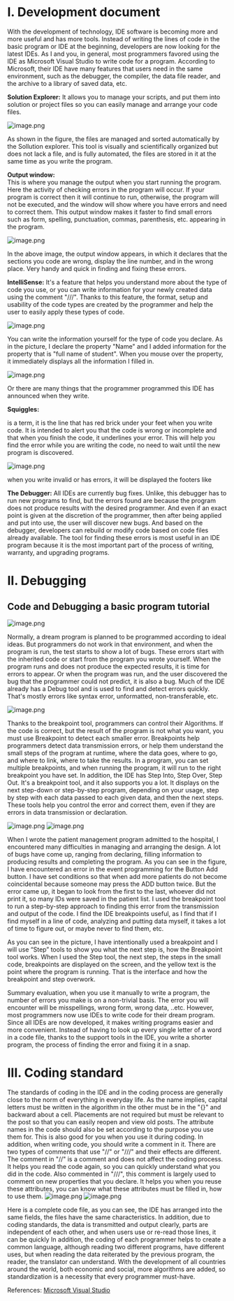 # I. Development document
With the development of technology, IDE software is becoming more and more useful and has more tools. Instead of writing the lines of code in the basic program or IDE at the beginning, developers are now looking for the latest IDEs. As I and you, in general, most programmers favored using the IDE as Microsoft Visual Studio to write code for a program. According to Microsoft, their IDE have many features that users need in the same environment, such as the debugger, the compiler, the data file reader, and the archive to a library of saved data, etc.

**Solution Explorer:** 
It allows you to manage your scripts, and put them into solution or project files so you can easily manage and arrange your code files.

![image.png](https://images.viblo.asia/2ba9bda1-e31c-4ece-8cc8-0f85e09c187d.png)

As shown in the figure, the files are managed and sorted automatically by the Sollution explorer. This tool is visually and scientifically organized but does not lack a file, and is fully automated, the files are stored in it at the same time as you write the program.

**Output window:**     
This is where you manage the output when you start running the program. Here the activity of checking errors in the program will occur. If your program is correct then it will continue to run, otherwise, the program will not be executed, and the window will show where you have errors and need to correct them. This output window makes it faster to find small errors such as form, spelling, punctuation, commas, parenthesis, etc. appearing in the program. 

![image.png](https://images.viblo.asia/9478497d-52e7-4684-8063-65387c5913ab.png)

In the above image, the output window appears, in which it declares that the sections you code are wrong, display the line number, and in the wrong place. Very handy and quick in finding and fixing these errors.

**IntelliSense:**
It's a feature that helps you understand more about the type of code you use, or you can write information for your newly created data using the comment "///". Thanks to this feature, the format, setup and usability of the code types are created by the programmer and help the user to easily apply these types of code.

![image.png](https://images.viblo.asia/5e595e52-c408-4eea-b4c3-64a7294ea3a8.png)

You can write the information yourself for the type of code you declare. As in the picture, I declare the property "Name" and I added information for the property that is "full name of student". When you mouse over the property, it immediately displays all the information I filled in.

![image.png](https://images.viblo.asia/5ba6614d-73c8-43f2-b125-72f1f241a0bc.png)

Or there are many things that the programmer programmed this IDE has announced when they write.

**Squiggles:**

is a term, it is the line that has red brick under your feet when you write code. It is intended to alert you that the code is wrong or incomplete and that when you finish the code, it underlines your error. This will help you find the error while you are writing the code, no need to wait until the new program is discovered.

![image.png](https://images.viblo.asia/f15f6170-f4b6-4404-bcb8-090407fd45b1.png)

when you write invalid or has errors, it will be displayed the footers like

**The Debugger:**
All IDEs are currently bug fixes. Unlike, this debugger has to run new programs to find, but the errors found are because the program does not produce results with the desired programmer. And even if an exact point is given at the discretion of the programmer, then after being applied and put into use, the user will discover new bugs. And based on the debugger, developers can rebuild or modify code based on code files already available. The tool for finding these errors is most useful in an IDE program because it is the most important part of the process of writing, warranty, and upgrading programs.

# II. Debugging 
## Code and Debugging a basic program tutorial

![image.png](https://images.viblo.asia/3bf93d0f-e1e2-4291-b607-7ecb17b9ab06.png)

Normally, a dream program is planned to be programmed according to ideal ideas. But programmers do not work in that environment, and when the program is run, the test starts to show a lot of bugs.
These errors start with the inherited code or start from the program you wrote yourself. When the program runs and does not produce the expected results, it is time for errors to appear. Or when the program was run, and the user discovered the bug that the programmer could not predict, it is also a bug. Much of the IDE already has a Debug tool and is used to find and detect errors quickly. That's mostly errors like syntax error, unformatted, non-transferable, etc.

![image.png](https://images.viblo.asia/7c8a586b-cd47-4dbb-83df-bb6661e88e1d.png)

Thanks to the breakpoint tool, programmers can control their Algorithms. If the code is correct, but the result of the program is not what you want, you must use Breakpoint to detect each smaller error. Breakpoints help programmers detect data transmission errors, or help them understand the small steps of the program at runtime, where the data goes, where to go, and where to link, where to take the results. 
In a program, you can set multiple breakpoints, and when running the program, it will run to the right breakpoint you have set. In addition, the IDE has Step Into, Step Over, Step Out. It's a breakpoint tool, and it also supports you a lot. It displays on the next step-down or step-by-step program, depending on your usage, step by step with each data passed to each given data, and then the next steps. These tools help you control the error and correct them, even if they are errors in data transmission or declaration.

![image.png](https://images.viblo.asia/403d78e4-cfcb-44ee-982e-983cde6fdb8b.png)
![image.png](https://images.viblo.asia/fceed049-6984-423e-8d58-bf534da79271.png)

When I wrote the patient management program admitted to the hospital, I encountered many difficulties in managing and arranging the design. A lot of bugs have come up, ranging from declaring, filling information to producing results and completing the program. As you can see in the figure, I have encountered an error in the event programming for the Button Add button. I have set conditions so that when add more patients do not become coincidental because someone may press the ADD button twice. But the error came up, it began to look from the first to the last, whoever did not print it, so many IDs were saved in the patient list. I used the breakpoint tool to run a step-by-step approach to finding this error from the transmission and output of the code. I find the IDE breakpoints useful, as I find that if I find myself in a line of code, analyzing and putting data myself, it takes a lot of time to figure out, or maybe never to find them, etc.

As you can see in the picture, I have intentionally used a breakpoint and I will use “Step” tools to show you what the next step is, how the Breakpoint tool works. When I used the Step tool, the next step, the steps in the small code, breakpoints are displayed on the screen, and the yellow text is the point where the program is running. That is the interface and how the breakpoint and step overwork.

Summary evaluation, when you use it manually to write a program, the number of errors you make is on a non-trivial basis. The error you will encounter will be misspellings, wrong form, wrong data, ..etc. However, most programmers now use IDEs to write code for their dream program. Since all IDEs are now developed, it makes writing programs easier and more convenient. Instead of having to look up every single letter of a word in a code file, thanks to the support tools in the IDE, you write a shorter program, the process of finding the error and fixing it in a snap.
# III. Coding standard
The standards of coding in the IDE and in the coding process are generally close to the norm of everything in everyday life. As the name implies, capital letters must be written in the algorithm in the other must be in the "{}" and backward about a cell. Placements are not required but must be relevant to the post so that you can easily reopen and view old posts. The attribute names in the code should also be set according to the purpose you use them for. This is also good for you when you use it during coding. In addition, when writing code, you should write a comment in it. There are two types of comments that use "//" or "///" and their effects are different. The comment in "//" is a comment and does not affect the coding process. It helps you read the code again, so you can quickly understand what you did in the code. Also commented in "///", this comment is largely used to comment on new properties that you declare. It helps you when you reuse these attributes, you can know what these attributes must be filled in, how to use them.
![image.png](https://images.viblo.asia/9685ab7e-592e-4bca-82bc-7f94498e9989.png)
![image.png](https://images.viblo.asia/189e4415-4535-4505-936c-a8823981dcda.png)

Here is a complete code file, as you can see, the IDE has arranged into the same fields, the files have the same characteristics. In addition, due to coding standards, the data is transmitted and output clearly, parts are independent of each other, and when users use or re-read those lines, it can be quickly In addition, the coding of each programmer helps to create a common language, although reading two different programs, have different uses, but when reading the data reiterated by the previous program, the reader, the translator can understand. With the development of all countries around the world, both economic and social, more algorithms are added, so standardization is a necessity that every programmer must-have.

References: [Microsoft Visual Studio](https://docs.microsoft.com/en-us/visualstudio/ide/visual-studio-ide)